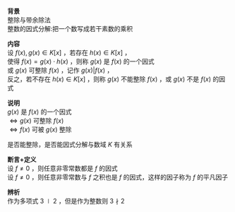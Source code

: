 **背景**  
整除与带余除法  
整数的因式分解:把一个数写成若干素数的乘积  
  
**内容**  
设 $f(x),g(x)\in K[x]$ ，若存在 $h(x)\in K[x]$ ，  
使得 $f(x)=g(x)\cdot h(x)$ ，则称 $g(x)$ 是 $f(x)$ 的一个因式  
或 $g(x)$ 可整除 $f(x)$ ，记作 $g(x)|f(x)$ ，  
反之，若不存在 $h(x)\in K[x]$ ，则称 $g(x)$ 不能整除 $f(x)$ ，或 $g(x)$ 不是 $f(x)$ 的因式  
  
**说明**  
 $g(x)$ 是 $f(x)$ 的一个因式  
 $\Leftrightarrow g(x)$ 可整除 $f(x)$  
 $\Leftrightarrow f(x)$ 可被 $g(x)$ 整除  
  
是否能整除，是否能因式分解与数域 $K$ 有关系  
  
**断言+定义**  
设 $f\neq0$ ，则任意非零常数都是 $f$ 的因式  
设 $f\neq0$ ，则任意非零常数与 $f$ 之积也是 $f$ 的因式，这样的因子称为 $f$ 的平凡因子  
  
**辨析**  
作为多项式 $3\mid2$ ，但是作为整数则 $3\nmid2$  
